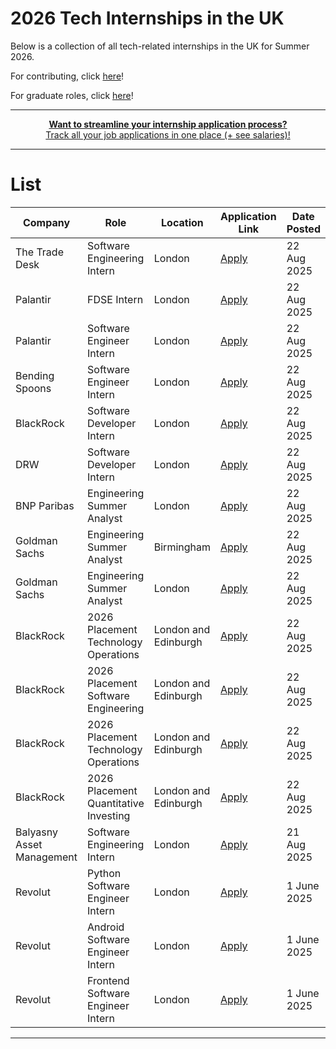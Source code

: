 # 2026 Tech Internships in the UK
Below is a collection of all tech-related internships in the UK for Summer 2026.

For contributing, click [here](https://github.com/compclarity/2025-Internships-UK/blob/main/CONTRIBUTE.md)!

For graduate roles, click [here](https://github.com/compclarity/Graduate-Roles-UK)!

---
<div align="center">
	<p>
		<a href="https://compclarity.com/tracker">
			<b>Want to streamline your internship application process?</b>
			<br>
			Track all your job applications in one place (+ see salaries)!
			<br>
		</a>
	</p>
</div>

---

# List
| Company | Role | Location | Application Link | Date Posted |
| -------- | -------- | -------- | -------- | -------- |
| The Trade Desk | Software Engineering Intern | London | [Apply](https://careers.thetradedesk.com/jobs/4784540007/2026-london-software-engineering-internship?utm_source=CompClarity) | 22 Aug 2025 |
| Palantir | FDSE Intern | London | [Apply](https://jobs.lever.co/palantir/599b1907-aba1-4303-837b-66e69a521636?utm_source=CompClarity) | 22 Aug 2025 |
| Palantir | Software Engineer Intern | London | [Apply](https://jobs.lever.co/palantir/76a60923-bb49-40f5-b061-7c7eb1299602?utm_source=CompClarity) | 22 Aug 2025 |
| Bending Spoons | Software Engineer Intern | London | [Apply](https://jobs.bendingspoons.com/positions/6890dba49d850bc8ab9a94f9?utm_source=CompClarity) | 22 Aug 2025 |
| BlackRock | Software Developer Intern | London | [Apply](https://blackrock.tal.net/vx/lang-en-GB/mobile-0/brand-3/user-1735377/xf-d85d6b29451d/candidate/so/pm/1/pl/1/opp/9617-2026-Summer-Internship-Programme-EMEA/?utm_source=CompClarity) | 22 Aug 2025 |
| DRW | Software Developer Intern | London | [Apply](https://job-boards.greenhouse.io/drweng/jobs/6987115?utm_source=CompClarity) | 22 Aug 2025 |
| BNP Paribas | Engineering Summer Analyst | London | [Apply](https://bwelcome.hr.bnpparibas/en_US/externalcareers/JobDetails?jobId=60554&utm_source=CompClarity) | 22 Aug 2025 |
| Goldman Sachs | Engineering Summer Analyst | Birmingham | [Apply](https://higher.gs.com/roles/150868?utm_source=CompClarity) | 22 Aug 2025 |
| Goldman Sachs | Engineering Summer Analyst | London | [Apply](https://higher.gs.com/roles/152815?utm_source=CompClarity) | 22 Aug 2025 |
| BlackRock | 2026 Placement Technology Operations | London and Edinburgh | [Apply](https://blackrock.tal.net/vx/lang-en-GB/mobile-0/brand-3/candidate/so/pm/1/pl/1/opp/9615-2026-Placement-Programme-EMEA/en-GB?utm_source=CompClarity) | 22 Aug 2025 |
| BlackRock | 2026 Placement Software Engineering | London and Edinburgh | [Apply](https://blackrock.tal.net/vx/lang-en-GB/mobile-0/brand-3/candidate/so/pm/1/pl/1/opp/9615-2026-Placement-Programme-EMEA/en-GB?utm_source=CompClarity) | 22 Aug 2025 |
| BlackRock | 2026 Placement Technology Operations | London and Edinburgh | [Apply](https://blackrock.tal.net/vx/lang-en-GB/mobile-0/brand-3/candidate/so/pm/1/pl/1/opp/9615-2026-Placement-Programme-EMEA/en-GB?utm_source=CompClarity) | 22 Aug 2025 |
| BlackRock | 2026 Placement Quantitative Investing | London and Edinburgh | [Apply](https://blackrock.tal.net/vx/lang-en-GB/mobile-0/brand-3/candidate/so/pm/1/pl/1/opp/9615-2026-Placement-Programme-EMEA/en-GB?utm_source=CompClarity) | 22 Aug 2025 |
| Balyasny Asset Management | Software Engineering Intern | London | [Apply](https://bambusdev.my.site.com/s/details?jobReq=Software-Engineering--Summer-Internship-_REQ7175&utm_source=CompClarity) | 21 Aug 2025 |
| Revolut | Python Software Engineer Intern | London | [Apply](https://www.revolut.com/careers/position/rev-celerator-internship-programme-2026-python-software-engineer-efcda77a-7b75-4400-a5f2-85eb4def7389/) | 1 June 2025 |
| Revolut | Android Software Engineer Intern | London | [Apply](https://www.revolut.com/careers/position/rev-celerator-internship-programme-2026-android-software-engineer-a0414b36-ccd7-4db0-ad19-f0cb5a7a348a/) | 1 June 2025 |
| Revolut | Frontend Software Engineer Intern | London | [Apply](https://www.revolut.com/careers/position/rev-celerator-internship-programme-2026-software-engineer-frontend-dd43eb5a-053f-4769-9e7c-c7255712f038/) | 1 June 2025 |

---
